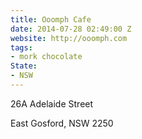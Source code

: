 ```yaml
---
title: Ooomph Cafe
date: 2014-07-28 02:49:00 Z
website: http://ooomph.com
tags:
- mork chocolate
State:
- NSW
---
```


26A Adelaide Street

East Gosford, NSW 2250
